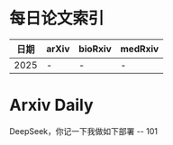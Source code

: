 # 每日论文索引

| 日期 | arXiv | bioRxiv | medRxiv |
|------|-------|---------|---------|
| 2025 | - | - | - |
























































































































































































































































































































# Arxiv Daily


DeepSeek，你记一下我做如下部署 -- 101
